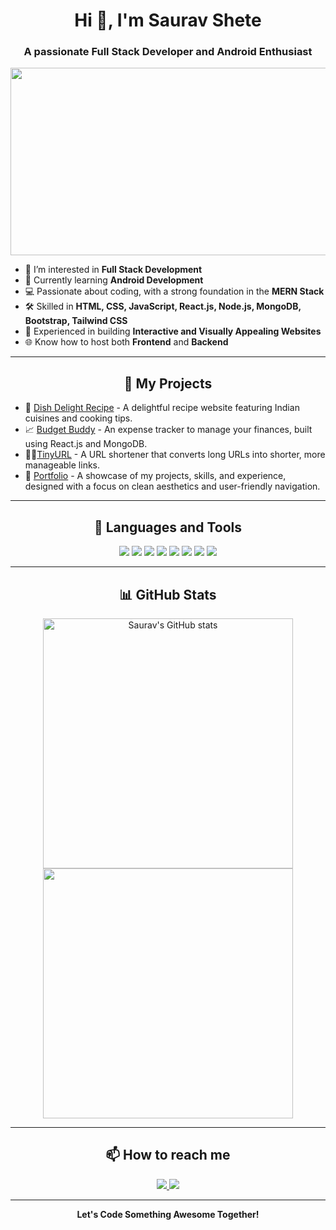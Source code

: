 <h1 align="center">Hi 👋, I'm Saurav Shete</h1>
<h3 align="center">A passionate Full Stack Developer and Android Enthusiast</h3>

<p align="center">
  <img src="https://media.giphy.com/media/L1R1tvI9svkIWwpVYr/giphy.gif" width="600" height="300" autoplay loop muted/>
</p>

- 👀 I’m interested in **Full Stack Development**
- 🌱 Currently learning **Android Development**
- 💻 Passionate about coding, with a strong foundation in the **MERN Stack**
- 🛠️ Skilled in **HTML, CSS, JavaScript, React.js, Node.js, MongoDB, Bootstrap, Tailwind CSS**
- 🚀 Experienced in building **Interactive and Visually Appealing Websites**
- 🌐 Know how to host both **Frontend** and **Backend**

---

<h2 align="center">🚀 My Projects</h2>
<ul>
  <li>🌱 <a href="https://dish-delight-recipe.netlify.app">Dish Delight Recipe</a> - A delightful recipe website featuring Indian cuisines and cooking tips.</li>
  <li>📈 <a href="https://budget-buddy-sooty.vercel.app/">Budget Buddy</a> - An expense tracker to manage your finances, built using React.js and MongoDB.</li>
<li> 🤏🏻<a href="https://tinyshorter.netlify.app">TinyURL</a> - A URL shortener that converts long URLs into shorter, more manageable links.</li>
<li>📝 <a href="https://sauravportfolio-six.vercel.app/">Portfolio</a> - A showcase of my projects, skills, and experience, designed with a focus on clean aesthetics and user-friendly navigation.</li>

</ul>

---

<h2 align="center">🔧 Languages and Tools</h2>
<p align="center">
  <img src="https://img.shields.io/badge/HTML5-E34F26?style=for-the-badge&logo=html5&logoColor=white"/>
  <img src="https://img.shields.io/badge/CSS3-1572B6?style=for-the-badge&logo=css3&logoColor=white"/>
  <img src="https://img.shields.io/badge/JavaScript-F7DF1E?style=for-the-badge&logo=javascript&logoColor=black"/>
  <img src="https://img.shields.io/badge/React-61DAFB?style=for-the-badge&logo=react&logoColor=black"/>
  <img src="https://img.shields.io/badge/Node.js-339933?style=for-the-badge&logo=node.js&logoColor=white"/>
  <img src="https://img.shields.io/badge/MongoDB-4EA94B?style=for-the-badge&logo=mongodb&logoColor=white"/>
  <img src="https://img.shields.io/badge/Bootstrap-563D7C?style=for-the-badge&logo=bootstrap&logoColor=white"/>
  <img src="https://img.shields.io/badge/Tailwind_CSS-38B2AC?style=for-the-badge&logo=tailwind-css&logoColor=white"/>
</p>

---

<h2 align="center">📊 GitHub Stats</h2>
<p align="center">
  <img src="https://github-readme-stats.vercel.app/api?username=SauravShete2003&show_icons=true&theme=radical" alt="Saurav's GitHub stats" width="400"/>
  <img src="https://github-readme-stats.vercel.app/api/top-langs/?username=SauravShete2003&layout=compact&theme=radical" width="400"/>
</p>

---

<h2 align="center">📫 How to reach me</h2>
<p align="center">
  <a href="mailto:sauravshete2003@gmail.com">
    <img src="https://img.shields.io/badge/Email-D14836?style=for-the-badge&logo=gmail&logoColor=white"/>
  </a>
  <a href="https://www.linkedin.com/in/sauravshete2003">
    <img src="https://img.shields.io/badge/LinkedIn-0077B5?style=for-the-badge&logo=linkedin&logoColor=white"/>
  </a>
</p>

---

<p align="center">
  <strong>Let's Code Something Awesome Together!</strong>
</p>





